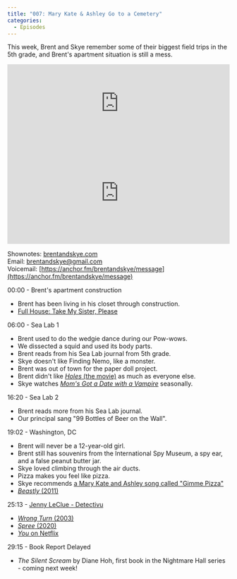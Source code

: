 ```yaml
---
title: "007: Mary Kate & Ashley Go to a Cemetery"
categories:
  - Episodes
---
```


This week, Brent and Skye remember some of their biggest field trips in the 5th grade, and Brent's apartment situation is still a mess.

<iframe allow="autoplay *; encrypted-media *; fullscreen *" frameborder="0" height="175" style="width:100%;max-width:660px;overflow:hidden;background:transparent;" sandbox="allow-forms allow-popups allow-same-origin allow-scripts allow-storage-access-by-user-activation allow-top-navigation-by-user-activation" src="https://embed.podcasts.apple.com/us/podcast/007-mary-kate-ashley-go-to-a-cemetery/id1533559367?i=1000498415048"></iframe>

<iframe src="https://open.spotify.com/embed-podcast/episode/5gZcfInnE1MaOfRno9B2DN" width="100%" height="232" frameborder="0" allowtransparency="true" allow="encrypted-media"></iframe>

Shownotes: [brentandskye.com](https://brentandskye.com)  
Email: [brentandskye@gmail.com](mailto:brentandskye@gmail.com)  
Voicemail: [https://anchor.fm/brentandskye/message](https://anchor.fm/brentandskye/message) 

00:00 - Brent's apartment construction

* Brent has been living in his closet through construction.
* [Full House: Take My Sister, Please](https://fullhouse.fandom.com/wiki/Take_My_Sister,_Please)

06:00 - Sea Lab 1

* Brent used to do the wedgie dance during our Pow-wows.
* We dissected a squid and used its body parts.
* Brent reads from his Sea Lab journal from 5th grade.
* Skye doesn't like Finding Nemo, like a monster.
* Brent was out of town for the paper doll project.
* Brent didn't like [*Holes* (the movie)](https://www.imdb.com/title/tt0311289/) as much as everyone else.
* Skye watches [*Mom's Got a Date with a Vampire*](https://www.imdb.com/title/tt0250593/) seasonally.

16:20 - Sea Lab 2

* Brent reads more from his Sea Lab journal.
* Our principal sang "99 Bottles of Beer on the Wall".

19:02 - Washington, DC

* Brent will never be a 12-year-old girl.
* Brent still has souvenirs from the International Spy Museum, a spy ear, and a false peanut butter jar.
* Skye loved climbing through the air ducts.
* Pizza makes you feel like pizza.
* Skye recommends [a Mary Kate and Ashley song called "Gimme Pizza"](https://www.youtube.com/watch?v=k6DA_WwO90c)
* [*Beastly* (2011)](https://www.imdb.com/title/tt1152398/)

25:13 - [Jenny LeClue - Detectivu](https://joe-russ-saiu.squarespace.com)

* [*Wrong Turn* (2003)](https://www.imdb.com/title/tt0295700/)
* [*Spree* (2020)](https://www.imdb.com/title/tt11394332/?ref_=fn_al_tt_1)
* [*You* on Netflix](https://www.google.com/url?sa=t&rct=j&q=&esrc=s&source=web&cd=&ved=2ahUKEwj0tYOk-f3sAhURjq0KHeB1CLUQFjAMegQIARAC&url=https%3A%2F%2Fwww.netflix.com%2Ftitle%2F80211991&usg=AOvVaw1amxN0DJUK2ENMd-6KwhQd)

29:15 - Book Report Delayed

* *The Silent Scream* by Diane Hoh, first book in the Nightmare Hall series - coming next week!
